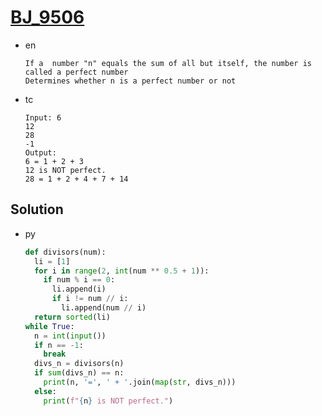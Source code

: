 # [BJ_9506](https://acmicpc.net/problem/9506)

* en

  ```en
  If a  number "n" equals the sum of all but itself, the number is called a perfect number
  Determines whether n is a perfect number or not
  ```

* tc

  ```tc
  Input: 6
  12
  28
  -1
  Output:
  6 = 1 + 2 + 3
  12 is NOT perfect.
  28 = 1 + 2 + 4 + 7 + 14
  ```

## Solution

* py

  ```py
  def divisors(num):
    li = [1]
    for i in range(2, int(num ** 0.5 + 1)):
      if num % i == 0:
        li.append(i)
        if i != num // i:
          li.append(num // i)
    return sorted(li)
  while True:
    n = int(input())
    if n == -1:
      break
    divs_n = divisors(n)
    if sum(divs_n) == n:
      print(n, '=', ' + '.join(map(str, divs_n)))
    else:
      print(f"{n} is NOT perfect.")
  ```
